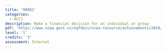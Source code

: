 ```yaml
---
title: '90981'
categories:
  - ACC1
description: Make a financial decision for an individual or group
pdf: 'https://www.nzqa.govt.nz/nqfdocs/ncea-resource/achievements/2019/as90981.pdf'
level: '1'
credits: '3'
assessment: Internal
---
```


